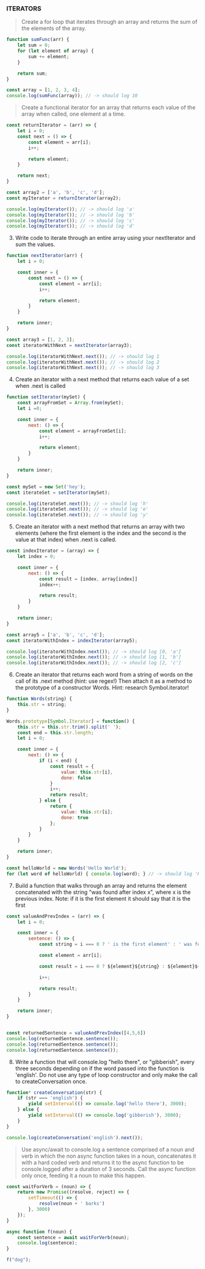 ### ITERATORS

> Create a for loop that iterates through an array and returns the sum of the elements of the array.

```js
function sumFunc(arr) {
    let sum = 0;
    for (let element of array) {
        sum += element;
    }

    return sum;
}

const array = [1, 2, 3, 4];
console.log(sumFunc(array)); // -> should log 10
```

> Create a functional iterator for an array that returns each value of the array when called, one element at a time.

```js
const returnIterator = (arr) => {
    let i = 0;
    const next = () => {
        const element = arr[i];
        i++;

        return element;
    }

    return next;
}

const array2 = ['a', 'b', 'c', 'd'];
const myIterator = returnIterator(array2);

console.log(myIterator()); // -> should log 'a'
console.log(myIterator()); // -> should log 'b'
console.log(myIterator()); // -> should log 'c'
console.log(myIterator()); // -> should log 'd'
```

3. Write code to iterate through an entire array using your nextIterator and sum the values.

```js
function nextIterator(arr) {
    let i = 0;

    const inner = {
        const next = () => {
            const element = arr[i];
            i++;

            return element;
        }
    }

    return inner;
}

const array3 = [1, 2, 3];
const iteratorWithNext = nextIterator(array3);

console.log(iteratorWithNext.next()); // -> should log 1
console.log(iteratorWithNext.next()); // -> should log 2
console.log(iteratorWithNext.next()); // -> should log 3
```

4. Create an iterator with a next method that returns each value of a set when .next is called

```js
function setIterator(mySet) {
    const arrayFromSet = Array.from(mySet);
    let i =0;

    const inner = {
        next: () => {
            const element = arrayFromSet[i];
            i++;

            return element;
        }
    }

    return inner;
}

const mySet = new Set('hey');
const iterateSet = setIterator(mySet);

console.log(iterateSet.next()); // -> should log 'h'
console.log(iterateSet.next()); // -> should log 'e'
console.log(iterateSet.next()); // -> should log 'y'
```

5. Create an iterator with a next method that returns an array with two elements (where the first element is the index and the second is the value at that index) when .next is called.



```js
const indexIterator = (array) => {
    let index = 0;

    const inner = {
        next: () => {
            const result = [index, array[index]]
            index++;

            return result;
        }
    }

    return inner;
}

const array5 = ['a', 'b', 'c', 'd'];
const iteratorWithIndex = indexIterator(array5);

console.log(iteratorWithIndex.next()); // -> should log [0, 'a']
console.log(iteratorWithIndex.next()); // -> should log [1, 'b']
console.log(iteratorWithIndex.next()); // -> should log [2, 'c']
```

6. Create an iterator that returns each word from a string of words on the call of its .next method (hint: use regex!)
Then attach it as a method to the prototype of a constructor Words. Hint: research Symbol.iterator!


```js
function Words(string) {
    this.str = string;
}

Words.prototype[Symbol.Iterator] = function() {
    this.str = this.str.trim().split(' ');
    const end = this.str.length;
    let i = 0;

    const inner = {
        next: () => {
            if (i < end) {
                const result = {
                    value: this.str[i],
                    done: false
                }
                i++;
                return result;
            } else {
                return {
                    value: this.str[i];
                    done: true
                };
            }
        }
    }

    return inner;
}

const helloWorld = new Words('Hello World');
for (let word of helloWorld) { console.log(word); } // -> should log 'Hello' and 'World'
```

7. Build a function that walks through an array and returns the element concatenated with the string "was found after index x", where x is the previous index.
Note: if it is the first element it should say that it is the first

```js
const valueAndPrevIndex = (arr) => {
    let i = 0;

    const inner = {
        sentence: () => {
            const string = i === 0 ? ' is the first element' : ' was found after index ';

            const element = arr[i];

            const result = i === 0 ? ${element}${string} : ${element}${string}${i}

            i++;

            return result;
        }
    }

    return inner;
}


const returnedSentence = valueAndPrevIndex([4,5,6])
console.log(returnedSentence.sentence());
console.log(returnedSentence.sentence());
console.log(returnedSentence.sentence());
```

8. Write a function that will console.log "hello there", or "gibberish", every three seconds depending on if the word passed into the function is 'english'.
Do not use any type of loop constructor and only make the call to createConversation once.

```js
function* createConversation(str) {
    if (str === 'english') {
        yield setInterval(() => console.log('hello there'), 3000);
    } else {
        yield setInterval(() => console.log('gibberish'), 3000);
    }
}

console.log(createConversation('english').next());
```

> Use async/await to console.log a sentence comprised of a noun and verb in which the non async function takes in a noun, concatenates it with a hard coded verb and returns it to the async function to be console.logged after a duration of 3 seconds. Call the async function only once, feeding it a noun to make this happen.

```js
const waitForVerb = (noun) => {
    return new Promise((resolve, reject) => {
        setTimeout(() => {
            resolve(noun + ' barks')
        }, 3000)
    });
}

async function f(noun) {
    const sentence = await waitForVerb(noun);
    console.log(sentence);
}

f("dog");
```